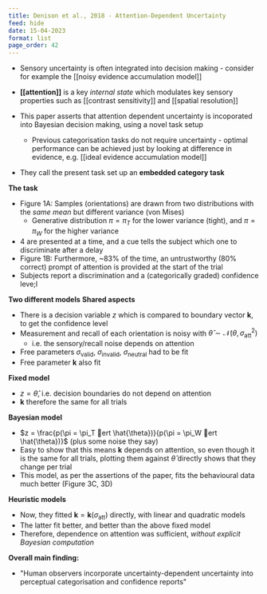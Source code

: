 ```yaml
---
title: Denison et al., 2018 - Attention-Dependent Uncertainty
feed: hide
date: 15-04-2023
format: list
page_order: 42
---
```



- Sensory uncertainty is often integrated into decision making - consider for example the [[noisy evidence accumulation model]]

- **[[attention]]** is a key *internal state* which modulates key sensory properties such as [[contrast sensitivity]] and [[spatial resolution]]

- This paper asserts that attention dependent uncertainty is incoporated into Bayesian decision making, using a novel task setup
	- Previous categorisation tasks do not require uncertainty - optimal performance can be achieved just by looking at difference in evidence, e.g. [[ideal evidence accumulation model]]
	
- They call the present task set up an **embedded category task**

**The task**
- Figure 1A: Samples (orientations) are drawn from two distributions with the *same mean* but different variance (von Mises)
	- Generative distribution $\pi=\pi_T$ for the lower variance (tight), and $\pi=\pi_W$ for the higher variance
- 4 are presented at a time, and a cue tells the subject which one to discriminate after a delay
- Figure 1B: Furthermore, ~83% of the time, an untrustworthy (80% correct) prompt of attention is provided at the start of the trial
- Subjects report a discrimination and a (categorically graded) confidence leve;l

**Two different models**
**Shared aspects**
- There is a decision variable $z$ which is compared to boundary vector $\boldsymbol k$, to get the confidence level
- Measurement and recall of each orientation is noisy with $\hat{\theta}\sim\mathcal{N}(\theta, \sigma_\text{att}^2)$
	- i.e. the sensory/recall noise depends on attention
- Free parameters $\sigma_\text{valid}$, $\sigma_\text{invalid}$, $\sigma_\text{neutral}$ had to be fit
- Free parameter $\boldsymbol k$ also fit

**Fixed model**
- $z = \hat{\theta}$, i.e. decision boundaries do not depend on attention
- $\boldsymbol k$ therefore the same for all trials

**Bayesian model**
- $z = \frac{p(\pi = \pi_T ert \hat{\theta})}{p(\pi = \pi_W ert \hat{\theta})}$ (plus some noise they say)
- Easy to show that this means $\boldsymbol k$ depends on attention, so even though it is the same for all trials, plotting them against $\hat{\theta}$ directly shows that they change per trial
- This model, as per the assertions of the paper, fits the behavioural data much better (Figure 3C, 3D)


**Heuristic models**
- Now, they fitted $\boldsymbol k = \boldsymbol k(\sigma_\text{att})$ directly, with linear and quadratic models
- The latter fit better, and better than the above fixed model
- Therefore, dependence on attention was sufficient, *without explicit Bayesian computation*


**Overall main finding:**
- "Human observers incorporate uncertainty-dependent uncertainty into perceptual categorisation and confidence reports"